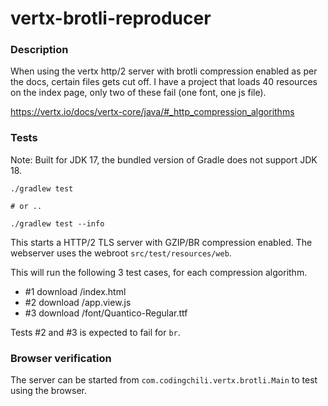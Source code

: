 # vertx-brotli-reproducer

### Description
When using the vertx http/2 server with brotli compression enabled as per the docs, certain files gets cut off. 
I have a project that loads 40 resources on the index page, only two of these fail (one font, one js file).

https://vertx.io/docs/vertx-core/java/#_http_compression_algorithms

### Tests
Note: Built for JDK 17, the bundled version of Gradle does not support JDK 18.

```shell
./gradlew test

# or ..

./gradlew test --info
```

This starts a HTTP/2 TLS server with GZIP/BR compression enabled.
The webserver uses the webroot `src/test/resources/web`.

This will run the following 3 test cases, for each compression algorithm.

* #1 download /index.html
* #2 download /app.view.js
* #3 download /font/Quantico-Regular.ttf

Tests #2 and #3 is expected to fail for `br`.

### Browser verification

The server can be started from `com.codingchili.vertx.brotli.Main` to test using the browser. 

